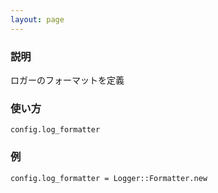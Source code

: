 ```yaml
---
layout: page
---
```


### 説明

ロガーのフォーマットを定義

### 使い方

    config.log_formatter

### 例

    config.log_formatter = Logger::Formatter.new
